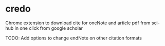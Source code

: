 # credo
Chrome extension to download cite for oneNote and article pdf from sci-hub in one click from google scholar 

TODO: 
Add options to change endNote on other citation formats